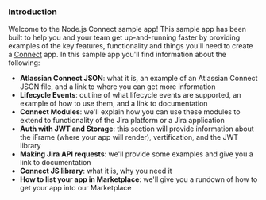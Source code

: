 ### Introduction

Welcome to the Node.js Connect sample app! This sample app has been built to help you and your team get up-and-running faster
by providing examples of the key features, functionality and things you'll need to create a
[Connect](https://developer.atlassian.com/cloud/bitbucket/faqs/#:~:text=Atlassian%20Connect%20is%20a%20distributed,wherever%2C%20whenever%2C%20and%20however)
app. In this sample app you'll find information about the following:

- **Atlassian Connect JSON**: what it is, an example of an Atlassian Connect JSON file, and a link to where you can get more information
- **Lifecycle Events**: outline of what lifecycle events are supported, an example of how to use them, and a link to documentation
- **Connect Modules**: we'll explain how you can use these modules to extend to functionality of the Jira platform or a Jira application
- **Auth with JWT and Storage**: this section will provide information about the iFrame (where your app will render), vertification, and the JWT library
- **Making Jira API requests**: we'll provide some examples and give you a link to documentation
- **Connect JS library**: what it is, why you need it
- **How to list your app in Marketplace**: we'll give you a rundown of how to get your app into our Marketplace

